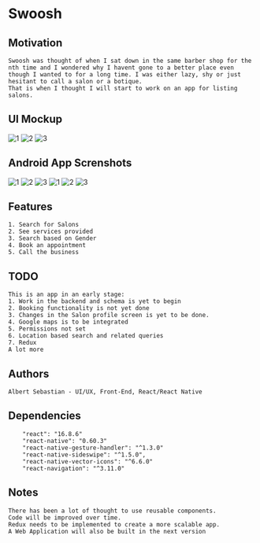 # Swoosh   
## Motivation
```
Swoosh was thought of when I sat down in the same barber shop for the nth time and I wondered why I havent gone to a better place even though I wanted to for a long time. I was either lazy, shy or just hesitant to call a salon or a botique. 
That is when I thought I will start to work on an app for listing salons. 
```

## UI Mockup
![1](https://drive.google.com/uc?export=view&id=1m95bRdZGkEfMaE2I3bUEmazFdRH_PLNE) ![2](https://drive.google.com/uc?export=view&id=1V4IJBV5Y9SacM53bNFaRCDQIH3Rf2rGW) ![3](https://drive.google.com/uc?export=view&id=1koUuJ9HP-xPX9N4vE0KeJ_-OHZgOOji7)


## Android App Screnshots
![1](https://drive.google.com/uc?export=view&id=1-9ypHcp1Ptd4Xuh5znrYsVHL8PpVZT97) ![2](https://drive.google.com/uc?export=view&id=1-YweNYU7JuCJ0fDh7cpMyizLDCHgJAN5) ![3](https://drive.google.com/uc?export=view&id=1-FgsjIf8HdZdbwgmideshyZVU09lBNTe) ![1](https://drive.google.com/uc?export=view&id=1-_eiXYPktQQ7NO2gdnkQbXXGwh5XZAQi) ![2](https://drive.google.com/uc?export=view&id=1-DPjbCslxKUQKgAQkG2rR5KzOHHt5DoG) ![3](https://drive.google.com/uc?export=view&id=1-Zh-NEXSmHMC64Kw0Oji-mf7DKFM0VwW)

## Features
```
1. Search for Salons
2. See services provided
3. Search based on Gender
4. Book an appointment 
5. Call the business
```

## TODO
```
This is an app in an early stage:
1. Work in the backend and schema is yet to begin
2. Booking functionality is not yet done
3. Changes in the Salon profile screen is yet to be done.
4. Google maps is to be integrated
5. Permissions not set
6. Location based search and related queries
7. Redux
A lot more
```

## Authors
```
Albert Sebastian - UI/UX, Front-End, React/React Native
```

## Dependencies
```
    "react": "16.8.6"
    "react-native": "0.60.3"
    "react-native-gesture-handler": "^1.3.0"
    "react-native-sideswipe": "^1.5.0",
    "react-native-vector-icons": "^6.6.0"
    "react-navigation": "^3.11.0"
```

## Notes
```
There has been a lot of thought to use reusable components. 
Code will be improved over time.
Redux needs to be implemented to create a more scalable app.
A Web Application will also be built in the next version
```